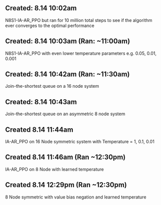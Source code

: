 ## Created: 8.14 10:02am
N8S1-IA-AR_PPO but ran for 10 million total steps to see if the algorithm ever converges to the optimal performance

## Created: 8.14 10:03am (Ran: ~11:00am)
N8S1-IA-AR_PPO with even lower temperature parameters e.g. 0.05, 0.01, 0.001

## Created: 8.14 10:42am (Ran: ~11:30am)
Join-the-shortest queue on a 16 node system

## Created: 8.14 10:43am
Join-the-shortest queue on an asymmetric 8 node system

## Created 8.14 11:44am 
IA-AR_PPO on 16 Node symmetric system with Temperature = 1, 0.1, 0.01

## Created 8.14 11:46am (Ran ~12:30pm)
IA-AR_PPO on 8 Node with learned temperature

## Created 8.14 12:29pm (Ran ~12:30pm)
8 Node symmetric with value bias negation and learned temperature
